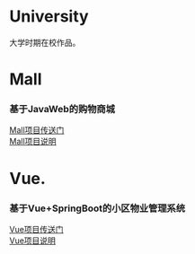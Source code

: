 # University

大学时期在校作品。

# Mall
### 基于JavaWeb的购物商城  
[Mall项目传送门](https://github.com/LJJJJJQ/University/blob/main/Mall)   
[Mall项目说明](https://github.com/LJJJJJQ/University/blob/main/Mall/README.md)  
  
# Vue. 
### 基于Vue+SpringBoot的小区物业管理系统  
[Vue项目传送门](https://github.com/LJJJJJQ/University/blob/main/Vue)  
[Vue项目说明](https://github.com/LJJJJJQ/University/blob/main/Vue/README.md)
